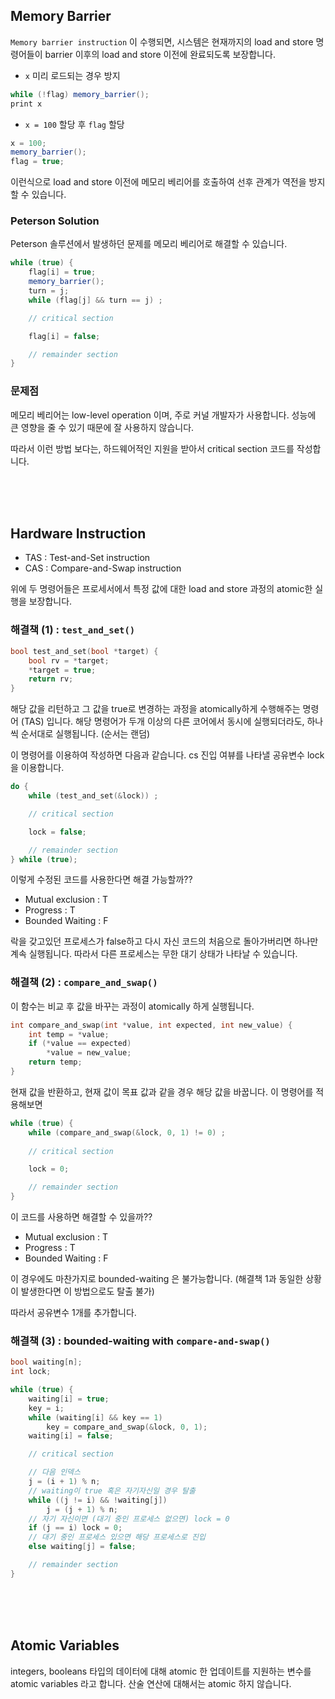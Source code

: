 ## Memory Barrier

`Memory barrier instruction` 이 수행되면, 시스템은 현재까지의 load and store 명령어들이 barrier 이후의 load and store 이전에 완료되도록 보장합니다.

- `x` 미리 로드되는 경우 방지

```java
while (!flag) memory_barrier();
print x
```

- `x = 100` 할당 후 `flag` 할당

```java
x = 100;
memory_barrier();
flag = true;
```

이런식으로 load and store 이전에 메모리 베리어를 호출하여 선후 관계가 역전을 방지할 수 있습니다.

### Peterson Solution

Peterson 솔루션에서 발생하던 문제를 메모리 베리어로 해결할 수 있습니다. 

```java
while (true) {
    flag[i] = true;
    memory_barrier();
    turn = j;
    while (flag[j] && turn == j) ;

    // critical section

    flag[i] = false;

    // remainder section
}
```

### 문제점

메모리 베리어는 low-level operation 이며, 주로 커널 개발자가 사용합니다. 성능에 큰 영향을 줄 수 있기 때문에 잘 사용하지 않습니다.

따라서 이런 방법 보다는, 하드웨어적인 지원을 받아서 critical section 코드를 작성합니다. 

<br/><br/><br/>

## Hardware Instruction

- TAS : Test-and-Set instruction
- CAS : Compare-and-Swap instruction

위에 두 명령어들은 프로세서에서 특정 값에 대한 load and store 과정의 atomic한 실행을 보장합니다.

### 해결책 (1) : `test_and_set()`

```cpp
bool test_and_set(bool *target) {
    bool rv = *target;
    *target = true;
    return rv;
}
```

해당 값을 리턴하고 그 값을 true로 변경하는 과정을 atomically하게 수행해주는 명령어 (TAS) 입니다. 해당 명령어가 두개 이상의 다른 코어에서 동시에  실행되더라도, 하나씩 순서대로 실행됩니다. (순서는 랜덤)

이 명령어를 이용하여 작성하면 다음과 같습니다. cs 진입 여뷰를 나타낼 공유변수 lock을 이용합니다.

```cpp
do {
	while (test_and_set(&lock)) ;

	// critical section

	lock = false;

	// remainder section
} while (true);
```

이렇게 수정된 코드를 사용한다면 해결 가능할까??

- Mutual exclusion : T
- Progress : T
- Bounded Waiting : F

락을 갖고있던 프로세스가 false하고 다시 자신 코드의 처음으로 돌아가버리면 하나만 계속 실행됩니다. 따라서 다른 프로세스는 무한 대기 상태가 나타날 수 있습니다.

### 해결책 (2) : `compare_and_swap()`

이 함수는 비교 후 값을 바꾸는 과정이 atomically 하게 실행됩니다.

```cpp
int compare_and_swap(int *value, int expected, int new_value) {
	int temp = *value;
	if (*value == expected)
		*value = new_value;
	return temp;
}
```

현재 값을 반환하고, 현재 값이 목표 값과 같을 경우 해당 값을 바꿉니다. 이 명령어를 적용해보면

```cpp
while (true) {
	while (compare_and_swap(&lock, 0, 1) != 0) ;
	
	// critical section

	lock = 0;

	// remainder section
}
```

이 코드를 사용하면 해결할 수 있을까??

- Mutual exclusion : T
- Progress : T
- Bounded Waiting : F

이 경우에도 마찬가지로 bounded-waiting 은 불가능합니다. (해결책 1과 동일한 상황이 발생한다면 이 방법으로도 탈출 불가)

따라서 공유변수 1개를 추가합니다.

### 해결책 (3) : bounded-waiting with `compare-and-swap()`

```cpp
bool waiting[n];
int lock;

while (true) {
	waiting[i] = true;
	key = i;
	while (waiting[i] && key == 1)
		key = compare_and_swap(&lock, 0, 1);
	waiting[i] = false;

	// critical section

	// 다음 인덱스
	j = (i + 1) % n;
	// waiting이 true 혹은 자기자신일 경우 탈출
	while ((j != i) && !waiting[j])
		j = (j + 1) % n;
	// 자기 자신이면 (대기 중인 프로세스 없으면) lock = 0
	if (j == i) lock = 0;
	// 대기 중인 프로세스 있으면 해당 프로세스로 진입
	else waiting[j] = false;

	// remainder section
}
```

<br/><br/><br/>

## Atomic Variables

integers, booleans 타입의 데이터에 대해 atomic 한 업데이트를 지원하는 변수를 atomic variables 라고 합니다. 산술 연산에 대해서는 atomic 하지 않습니다.